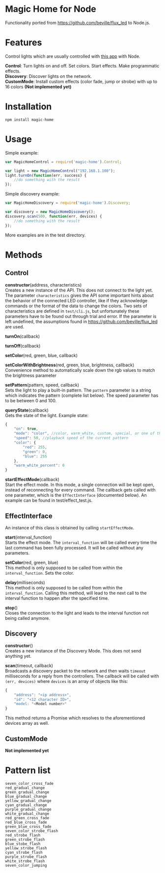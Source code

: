 # Magic Home for Node

Functionality ported from https://github.com/beville/flux_led to Node.js.

# Features
Control lights which are usually controlled with [this app](https://itunes.apple.com/us/app/magic-home-wifi/id944574066?mt=8) with Node.

**Control**: Turn lights on and off. Set colors. Start effects. Make programmatic effects.  
**Discovery**: Discover lights on the network.  
**CustomMode**: Install custom effects (color fade, jump or strobe) with up to 16 colors **(Not implemented yet)**  

# Installation

```
npm install magic-home
```

# Usage

Simple example:

```javascript
var MagicHomeControl = require('magic-home').Control;

var light = new MagicHomeControl("192.168.1.100");
light.turnOn(function(err, success) {
	//do something with the result
});
```

Simple discovery example:

```javascript
var MagicHomeDiscovery = require('magic-home').Discovery;

var discovery = new MagicHomeDiscovery();
discovery.scan(500, function(err, devices) {
	//do something with the result
});
```

More examples are in the test directory.


# Methods

## Control

**constructor**(address, characteristics)  
Creates a new instance of the API. This does not connect to the light yet.  
The parameter `characteristics` gives the API some important hints about the behavior of the connected LED controller, like if they acknowledge commands or the format of the data to change the colors. Two sets of characteristics are defined in `test/cli.js`, but unfortunately these parameters have to be found out through trial and error. If the parameter is left undefined, the assumptions found in https://github.com/beville/flux_led are used.

**turnOn**(callback)

**turnOff**(callback)

**setColor**(red, green, blue, callback)

**setColorWithBrightness**(red, green, blue, brightness, callback)  
Convenience method to automatically scale down the rgb values to match the brightness parameter

**setPattern**(pattern, speed, callback)  
Sets the light to play a built-in pattern. The `pattern` parameter is a string which indicates the pattern (complete list below). The speed parameter has to be between 0 and 100.

**queryState**(callback)  
Gets the state of the light. Example state:

```javascript
{
	"on": true,
	"mode": "color", //color, warm_white, custom, special, or one of the built-in patterns
	"speed": 50, //playback speed of the current pattern
	"color": {
		"red": 255,
		"green": 0,
		"blue": 255
	},
	"warm_white_percent": 0
}
```

**startEffectMode**(callback)  
Start the effect mode. In this mode, a single connection will be kept open, instead of reconnecting for every command. The callback gets called with one parameter, which is the `EffectInterface` (documented below). An example can be found in test/effect_test.js.

## EffectInterface

An instance of this class is obtained by calling `startEffectMode`.

**start**(interval_function)  
Starts the effect mode. The `interval_function` will be called every time the last command has been fully processed. It will be called without any parameters.

**setColor**(red, green, blue)  
This method is only supposed to be called from within the `interval_function`. Sets the color.

**delay**(milliseconds)  
This method is only supposed to be called from within the `interval_function`. Calling this method, will lead to the next call to the interval function to happen after the specified time.

**stop**()  
Closes the connection to the light and leads to the interval function not being called anymore.

## Discovery

**constructor**()  
Creates a new instance of the Discovery Mode. This does not send anything yet.

**scan**(timeout, callback)  
Broadcasts a discovery packet to the network and then waits `timeout` milliseconds for a reply from the controllers. The callback will be called with `(err, devices)` where `devices` is an array of objects like this:

```javascript
{
	"address": "<ip address>",
	"id": "<12 character ID>",
	"model: "<Model number>"
}
```

This method returns a Promise which resolves to the aforementioned devices array as well.

## CustomMode

**Not implemented yet**

# Pattern list

	seven_color_cross_fade
	red_gradual_change
	green_gradual_change
	blue_gradual_change
	yellow_gradual_change
	cyan_gradual_change
	purple_gradual_change
	white_gradual_change
	red_green_cross_fade
	red_blue_cross_fade
	green_blue_cross_fade
	seven_color_strobe_flash
	red_strobe_flash
	green_strobe_flash
	blue_stobe_flash
	yellow_strobe_flash
	cyan_strobe_flash
	purple_strobe_flash
	white_strobe_flash
	seven_color_jumping
